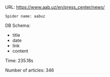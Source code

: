 URL: https://www.aab.uz/en/press_center/news/

    Spider name: aabuz

DB Schema:
- title
- date
- link
- content

Time: 235.18s

Number of articles: 346


